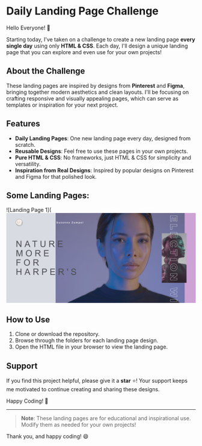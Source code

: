 # Daily Landing Page Challenge

Hello Everyone! 👋

Starting today, I’ve taken on a challenge to create a new landing page **every single day** using only **HTML & CSS**. Each day, I'll design a unique landing page that you can explore and even use for your own projects!

## About the Challenge

These landing pages are inspired by designs from **Pinterest** and **Figma**, bringing together modern aesthetics and clean layouts. I'll be focusing on crafting responsive and visually appealing pages, which can serve as templates or inspiration for your next project.

## Features

- **Daily Landing Pages**: One new landing page every day, designed from scratch.
- **Reusable Designs**: Feel free to use these pages in your own projects.
- **Pure HTML & CSS**: No frameworks, just HTML & CSS for simplicity and versatility.
- **Inspiration from Real Designs**: Inspired by popular designs on Pinterest and Figma for that polished look.

## Some Landing Pages:
![Landing Page 1](![Landing Page Preview](https://raw.githubusercontent.com/Rishabh6395/Landing-Pages-With-HTML-CSS/master/01/Landing%20Page1.png)




## How to Use

1. Clone or download the repository.
2. Browse through the folders for each landing page design.
3. Open the HTML file in your browser to view the landing page.

## Support

If you find this project helpful, please give it a **star** ⭐! Your support keeps me motivated to continue creating and sharing these designs.

Happy Coding! 🚀

---
> **Note**: These landing pages are for educational and inspirational use. Modify them as needed for your own projects!

Thank you, and happy coding! 😄
